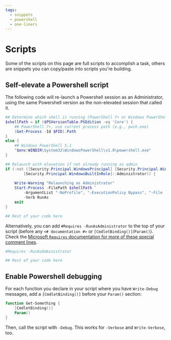```yaml
---
tags:
  - snippets
  - powershell
  - one-liners
---
```


# Scripts

Some of the scripts on this page are full scripts to accomplish a task, others are snippets you can copy/paste into scripts you're building.

## Self-elevate a Powershell script

The following code will re-launch a Powershell session as an Administrator, using the same Powershell version as the non-elevated session that called it.

```powershell title="Self-elevate Powershell script" linenums="1"
## Determine which shell is running (PowerShell 7+ or Windows PowerShell)
$shellPath = if ($PSVersionTable.PSEdition -eq 'Core') {
    ## PowerShell 7+, use current process path (e.g., pwsh.exe)
    (Get-Process -Id $PID).Path
}
else {
    ## Windows PowerShell 5.1
    "$env:WINDIR\System32\WindowsPowerShell\v1.0\powershell.exe"
}

## Relaunch with elevation if not already running as admin
if (-not ([Security.Principal.WindowsPrincipal] [Security.Principal.WindowsIdentity]::GetCurrent()).IsInRole(
        [Security.Principal.WindowsBuiltInRole]::Administrator)) {
    
    Write-Warning "Relaunching as Administrator"
    Start-Process -FilePath $shellPath `
        -ArgumentList "-NoProfile", "-ExecutionPolicy Bypass", "-File `"$PSCommandPath`"" `
        -Verb RunAs
    exit
}

## Rest of your code here
```

Alternatively, you can add `#Requires -RunAsAdministrator` to the top of your script (before any `<# documentation #>` or `[CmdletBinding()]`/`Param()`). Check the [Microsoft `Requires` documentation for more of these special comment lines](https://learn.microsoft.com/en-us/powershell/module/microsoft.powershell.core/about/about_requires).

```powershell title="Requires Administrator comment" linenums="0"
#Requires -RunAsAdministrator

## Rest of your code here

```

## Enable Powershell debugging

For each function you declare in your script where you have `Write-Debug` messages, add a `[CmdletBinding()]` before your `Param()` section:

```powershell
function Get-Something {
	[CmdletBinding()]
	Param()
}
```

Then, call the script with `-Debug`. This works for `-Verbose` and `Write-Verbose`, too.
